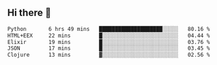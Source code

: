 ## Hi there 👋

<!--
**whirlun/whirlun** is a ✨ _special_ ✨ repository because its `README.md` (this file) appears on your GitHub profile.

Here are some ideas to get you started:

- 🔭 I’m currently working on ...
- 🌱 I’m currently learning ...
- 👯 I’m looking to collaborate on ...
- 🤔 I’m looking for help with ...
- 💬 Ask me about ...
- 📫 How to reach me: ...
- 😄 Pronouns: ...
- ⚡ Fun fact: ...
-->
<!--START_SECTION:waka-->

```txt
Python       6 hrs 49 mins   ████████████████████░░░░░   80.16 %
HTML+EEX     22 mins         █░░░░░░░░░░░░░░░░░░░░░░░░   04.44 %
Elixir       19 mins         █░░░░░░░░░░░░░░░░░░░░░░░░   03.76 %
JSON         17 mins         █░░░░░░░░░░░░░░░░░░░░░░░░   03.45 %
Clojure      13 mins         ▓░░░░░░░░░░░░░░░░░░░░░░░░   02.56 %
```

<!--END_SECTION:waka-->

